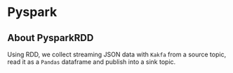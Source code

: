 # Pyspark

## About PysparkRDD
Using RDD, we collect streaming JSON data with `Kakfa` from a source topic, read it as a `Pandas` dataframe and publish into a sink topic.

